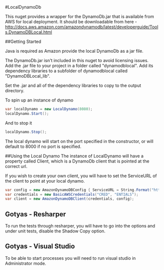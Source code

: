 #LocalDynamoDb

This nuget provides a wrapper for the DynamoDb.jar that is available from AWS for local deployment. 
It should be downloadable from here - http://docs.aws.amazon.com/amazondynamodb/latest/developerguide/Tools.DynamoDBLocal.html

##Getting Started

Java is required as Amazon provide the local DynamoDb as a jar file.

The DynamoDb.jar isn't included in this nuget to avoid licensing issues.  
Add the .jar file to your project in a folder called "dynamodblocal".
Add its dependency libraries to a subfolder of dynamodblocal called "DynamoDBLocal_lib".

Set the .jar and all of the dependency libraries to copy to the output directory.

To spin up an instance of dynamo

```csharp
var localDynamo = new LocalDynamo(8080);
localDynamo.Start();
```

And to stop it
```csharp
localDynamo.Stop();
```

The local dynamo will start on the port specified in the constructor, or will default to 8000 if no port is specified.

##Using the Local Dynamo
The instance of LocalDynamo will have a property called Client, which is a DynamoDb client that is pointed at the correct url.

If you wish to create your own client, you will have to set the ServiceURL of the client to point at your local dynamo.

``` csharp
var config = new AmazonDynamoDBConfig { ServiceURL = String.Format("http://localhost:8000"};
var credentials = new BasicAWSCredentials("CRED", "ENTIALS");
var client = new AmazonDynamoDBClient(credentials, config);
```
## Gotyas - Resharper

To run the tests through resharper, you will have to go into the options and under unit tests, disable the Shadow Copy option.

## Gotyas - Visual Studio

To be able to start processes you will need to run visual studio in Administrator mode.
